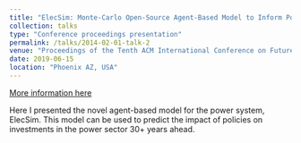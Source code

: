 ```yaml
---
title: "ElecSim: Monte-Carlo Open-Source Agent-Based Model to Inform Policy for Long-Term Electricity Planning"
collection: talks
type: "Conference proceedings presentation"
permalink: /talks/2014-02-01-talk-2
venue: "Proceedings of the Tenth ACM International Conference on Future Energy Systems"
date: 2019-06-15
location: "Phoenix AZ, USA"
---
```


[More information here](https://medium.com/@alexanderkell/fighting-climate-change-using-energy-investment-modelling-and-artificial-intelligence-f9de2da9312d)

Here I presented the novel agent-based model for the power system, ElecSim. This model can be used to predict the impact of policies on investments in the power sector 30+ years ahead.
